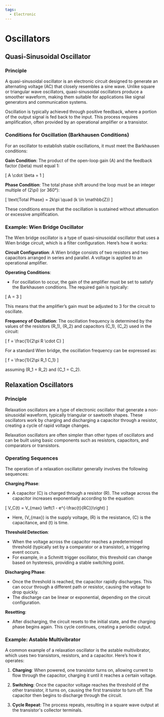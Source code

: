 ```yaml
---
tags:
  - Electronic
---
```


# Oscillators

## Quasi-Sinusoidal Oscillator

### Principle

A quasi-sinusoidal oscillator is an electronic circuit designed to generate an alternating voltage (AC) that closely resembles a sine wave. Unlike square or triangular wave oscillators, quasi-sinusoidal oscillators produce a smoother waveform, making them suitable for applications like signal generators and communication systems.

Oscillation is typically achieved through positive feedback, where a portion of the output signal is fed back to the input. This process requires amplification, often provided by an operational amplifier or a transistor.

### Conditions for Oscillation (Barkhausen Conditions)

For an oscillator to establish stable oscillations, it must meet the Barkhausen conditions:

**Gain Condition**: The product of the open-loop gain \(A\) and the feedback factor \(\beta\) must equal 1:

\[
A \cdot \beta = 1
\]
   
**Phase Condition**: The total phase shift around the loop must be an integer multiple of \(2\pi\) (or 360°):

\[
\text{Total Phase} = 2k\pi \quad (k \in \mathbb{Z})
\]

These conditions ensure that the oscillation is sustained without attenuation or excessive amplification.

### Example: Wien Bridge Oscillator
The Wien bridge oscillator is a type of quasi-sinusoidal oscillator that uses a Wien bridge circuit, which is a filter configuration. Here’s how it works:

**Circuit Configuration**: A Wien bridge consists of two resistors and two capacitors arranged in series and parallel. A voltage is applied to an operational amplifier.

**Operating Conditions**:

- For oscillation to occur, the gain of the amplifier must be set to satisfy the Barkhausen conditions. The required gain is typically:

\[
A = 3
\]

This means that the amplifier’s gain must be adjusted to 3 for the circuit to oscillate.

**Frequency of Oscillation**: The oscillation frequency is determined by the values of the resistors \(R_1\), \(R_2\) and capacitors \(C_1\), \(C_2\) used in the circuit:

\[
f = \frac{1}{2\pi R \cdot C}
\]

For a standard Wien bridge, the oscillation frequency can be expressed as:

\[
f = \frac{1}{2\pi R_1 C_1}
\]

assuming \(R_1 = R_2\) and \(C_1 = C_2\).

## Relaxation Oscillators

### Principle
Relaxation oscillators are a type of electronic oscillator that generate a non-sinusoidal waveform, typically triangular or sawtooth shapes. These oscillators work by charging and discharging a capacitor through a resistor, creating a cycle of rapid voltage changes.

Relaxation oscillators are often simpler than other types of oscillators and can be built using basic components such as resistors, capacitors, and comparators or transistors.

### Operating Sequences
The operation of a relaxation oscillator generally involves the following sequences:

**Charging Phase**:

   - A capacitor \(C\) is charged through a resistor \(R\). The voltage across the capacitor increases exponentially according to the equation:

\[
V_C(t) = V_{max} \left(1 - e^{-\frac{t}{RC}}\right)
\]

   - Here, \(V_{max}\) is the supply voltage, \(R\) is the resistance, \(C\) is the capacitance, and \(t\) is time.

**Threshold Detection**:

   - When the voltage across the capacitor reaches a predetermined threshold (typically set by a comparator or a transistor), a triggering event occurs.
   - For example, in a Schmitt trigger oscillator, this threshold can change based on hysteresis, providing a stable switching point.

**Discharging Phase**:

   - Once the threshold is reached, the capacitor rapidly discharges. This can occur through a different path or resistor, causing the voltage to drop quickly.
   - The discharge can be linear or exponential, depending on the circuit configuration.

**Resetting**:

   - After discharging, the circuit resets to the initial state, and the charging phase begins again. This cycle continues, creating a periodic output.

### Example: Astable Multivibrator
A common example of a relaxation oscillator is the astable multivibrator, which uses two transistors, resistors, and a capacitor. Here’s how it operates:

1. **Charging**: When powered, one transistor turns on, allowing current to flow through the capacitor, charging it until it reaches a certain voltage.

2. **Switching**: Once the capacitor voltage reaches the threshold of the other transistor, it turns on, causing the first transistor to turn off. The capacitor then begins to discharge through the circuit.

3. **Cycle Repeat**: The process repeats, resulting in a square wave output at the transistor's collector terminals.

